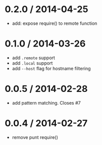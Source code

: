 
0.2.0 / 2014-04-25
==================

 * add: expose require() to remote function

0.1.0 / 2014-03-26
==================

 * add `.remote` support
 * add `.local` support
 * add `--host` flag for hostname filtering

0.0.5 / 2014-02-28
==================

 * add pattern matching. Closes #7

0.0.4 / 2014-02-27
==================

 * remove punt require()

